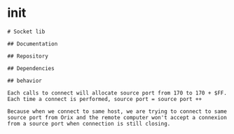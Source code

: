 # init
    # Socket lib
    
    ## Documentation
    
    ## Repository
    
    ## Dependencies
    
    ## behavior
    
    Each calls to connect will allocate source port from 170 to 170 + $FF. Each time a connect is performed, source port = source port ++
    
    Because when we connect to same host, we are trying to connect to same source port from Orix and the remote computer won't accept a connexion from a source port when connection is still closing.
    
